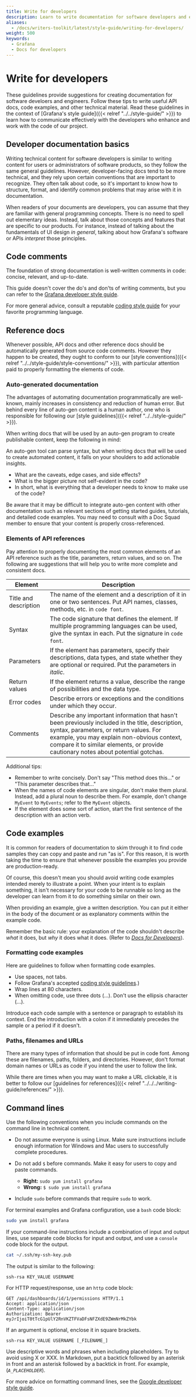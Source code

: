 ```yaml
---
title: Write for developers
description: Learn to write documentation for software developers and engineers.
aliases:
  - /docs/writers-toolkit/latest/style-guide/writing-for-developers/
weight: 500
keywords:
  - Grafana
  - Docs for developers
---
```


# Write for developers

These guidelines provide suggestions for creating documentation for software develoers and engineers. Follow these tips to write useful API docs, code examples, and other technical material. Read these guidelines in the context of [Grafana's style guide]({{< relref "../../style-guide/" >}}) to learn how to communicate effectively with the developers who enhance and work with the code of our project. 

## Developer documentation basics

Writing technical content for software developers is similar to writing content for users or administrators of software products, so they follow the same general guidelines. However, developer-facing docs tend to be more technical, and they rely upon certain conventions that are important to recognize. They often talk about code, so it's important to know how to structure, format, and identify common problems that may arise with it in documentation. 

When readers of your documents are developers, you can assume that they are familiar with general programming concepts. There is no need to spell out elementary ideas. Instead, talk about those concepts and features that are specific to our products. For instance, instead of talking about the fundamentals of UI design  _in general_, talking about how Grafana's software or APIs _interpret_ those principles.

## Code comments

The foundation of strong documentation is well-written comments in code: concise, relevant, and up-to-date. 

This guide doesn't cover the do's and don'ts of writing comments, but you can refer to the [Grafana developer style guide](https://github.com/grafana/grafana/blob/main/contribute/style-guides/code-comments.md).

For more general advice, consult a reputable [coding style guide](https://google.github.io/styleguide/) for your favorite programming language. 

## Reference docs

Whenever possible, API docs and other reference docs should be automatically generated from source code comments. However they happen to be created, they ought to conform to our [style conventions]({{< relref "../../style-guide/style-conventions/" >}}), with particular attention paid to properly formatting the elements of code.

### Auto-generated documentation

The advantages of automating documentation programmatically are well-known, mainly increases in consistency and reduction of human error. But behind every line of auto-gen content is a human author, one who is responsible for following our [style guidelines]({{< relref "../../style-guide/" >}}).

When writing docs that will be used by an auto-gen program to create publishable content, keep the following in mind:

An auto-gen tool can parse syntax, but when writing docs that will be used to create automated content, it falls on your shoulders to add actionable insights. 
- What are the caveats, edge cases, and side effects?
- What is the bigger picture not self-evident in the code? 
- In short, what is everything that a developer needs to know to make use of the code?

Be aware that it may be difficult to integrate auto-gen content with other documentation such as relevant sections of getting started guides, tutorials, and detailed code examples. You may need to consult with a Doc Squad member to ensure that your content is properly cross-referenced.

### Elements of API references

Pay attention to properly documenting the most common elements of an API reference such as the title, parameters, return values, and so on. The following are suggestions that will help you to write more complete and consistent docs.

| Element                                               | Description                                                           |
| ------------------------------------------------- | ----------------------------------------------------------------------- |
| Title and description       | The name of the element and a description of it in one or two sentences. Put API names, classes, methods, etc. in `code font`. |
| Syntax | The code signature that defines the element. If multiple programming languages can be used, give the syntax in each. Put the signature in `code font`. |
| Parameters | If the element has parameters, specify their descriptions, data types, and state whether they are optional or required. Put the parameters in _italic_. |
| Return values| If the element returns a value, describe the range of possibilities and the data type. |
| Error codes| Describe errors or exceptions and the conditions under which they occur. |
| Comments | Describe any important information that hasn't been previously included in the title, description, syntax, parameters, or return values. For example, you may explain non-obvious context, compare it to similar elements, or provide cautionary notes about potential gotchas. |

Additional tips:
- Remember to write concisely. Don't say "This method does this..." or "This parameter describes that..."
- When the names of code elements are singular, don't make them plural. Instead, add a plural noun to describe them. For example, don't change `MyEvent` to `MyEvents`; refer to the `MyEvent` objects. 
- If the element does some sort of action, start the first sentence of the description with an action verb. 

## Code examples

It is common for readers of documentation to skim through it to find code samples they can copy and paste and run "as is". For this reason, it is worth taking the time to ensure that whenever possible the examples you provide are production-ready.

Of course, this doesn't mean you should avoid writing code examples intended merely to illustrate a point. When your intent is to explain something, it isn't necessary for your code to be runnable so long as the developer can learn from it to do something similar on their own.

When providing an example, give a written description. You can put it either in the body of the document or as explanatory comments within the example code.

Remember the basic rule: your explanation of the code shouldn't describe _what_ it does, but _why_ it does what it does. (Refer to [_Docs for Developers_](https://docsfordevelopers.com/)).

### Formatting code examples

Here are guidelines to follow when formatting code examples.

- Use spaces, not tabs. 
- Follow Grafana's accepted [coding style guidelines](https://github.com/grafana/grafana/blob/main/contribute/style-guides/code-comments.md).)
- Wrap lines at 80 characters.
- When omitting code, use three dots (...). Don't use the ellipsis character (…).

Introduce each code sample with a sentence or paragraph to establish its context. End the introduction with a colon if it immediately precedes the sample or a period if it doesn't. 

### Paths, filenames and URLs

There are many types of information that should be put in code font. Among these are filenames, paths, folders, and directories. However, don't format domain names or URLs as code if you intend the user to follow the link. 

While there are times when you may want to make a URL clickable, it is better to follow our [guidelines for references]({{< relref "../../../writing-guide/references/" >}}).

## Command lines

Use the following conventions when you include commands on the command line in technical content.

- Do not assume everyone is using Linux. Make sure instructions include enough information for Windows and Mac users to successfully complete procedures.

- Do not add `$` before commands. Make it easy for users to copy and paste commands.

  - **Right:** `sudo yum install grafana`
  - **Wrong:** `$ sudo yum install grafana`

- Include `sudo` before commands that require `sudo` to work.

For terminal examples and Grafana configuration, use a `bash` code block:

```bash
sudo yum install grafana
```

If your command-line instructions include a combination of input and output lines, use separate code blocks for input and output, and use a `console` code block for the output.

```bash
cat ~/.ssh/my-ssh-key.pub
```

The output is similar to the following:

```console
ssh-rsa KEY_VALUE USERNAME
```

For HTTP request/response, use an `http` code block:

```http
GET /api/dashboards/id/1/permissions HTTP/1.1
Accept: application/json
Content-Type: application/json
Authorization: Bearer eyJrIjoiT0tTcG1pUlY2RnVKZTFVaDFsNFZXdE9ZWmNrMkZYbk
```

If an argument is optional, enclose it in square brackets.

```console
ssh-rsa KEY_VALUE USERNAME [_FILENAME_]
```

Use descriptive words and phrases when including placeholders. Try to avoid using X or XXX. In Markdown, put a backtick followed by an asterisk in front and an asterisk followed by a backtick in front. For example, (*`A_PLACEHOLDER`*).

For more advice on formatting command lines, see the [Google developer style guide](https://developers.google.com/style/code-syntax).